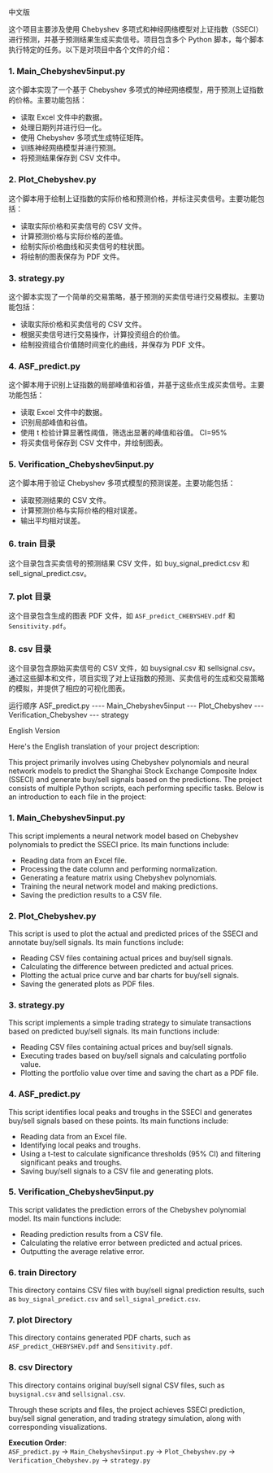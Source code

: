 中文版


这个项目主要涉及使用 Chebyshev 多项式和神经网络模型对上证指数（SSECI）进行预测，并基于预测结果生成买卖信号。项目包含多个 Python 脚本，每个脚本执行特定的任务。以下是对项目中各个文件的介绍：

### 1. Main_Chebyshev5input.py
这个脚本实现了一个基于 Chebyshev 多项式的神经网络模型，用于预测上证指数的价格。主要功能包括：
- 读取 Excel 文件中的数据。
- 处理日期列并进行归一化。
- 使用 Chebyshev 多项式生成特征矩阵。
- 训练神经网络模型并进行预测。
- 将预测结果保存到 CSV 文件中。

### 2. Plot_Chebyshev.py
这个脚本用于绘制上证指数的实际价格和预测价格，并标注买卖信号。主要功能包括：
- 读取实际价格和买卖信号的 CSV 文件。
- 计算预测价格与实际价格的差值。
- 绘制实际价格曲线和买卖信号的柱状图。
- 将绘制的图表保存为 PDF 文件。

### 3. strategy.py
这个脚本实现了一个简单的交易策略，基于预测的买卖信号进行交易模拟。主要功能包括：
- 读取实际价格和买卖信号的 CSV 文件。
- 根据买卖信号进行交易操作，计算投资组合的价值。
- 绘制投资组合价值随时间变化的曲线，并保存为 PDF 文件。

### 4. ASF_predict.py
这个脚本用于识别上证指数的局部峰值和谷值，并基于这些点生成买卖信号。主要功能包括：
- 读取 Excel 文件中的数据。
- 识别局部峰值和谷值。
- 使用 t 检验计算显著性阈值，筛选出显著的峰值和谷值。 CI=95%
- 将买卖信号保存到 CSV 文件中，并绘制图表。

### 5. Verification_Chebyshev5input.py
这个脚本用于验证 Chebyshev 多项式模型的预测误差。主要功能包括：
- 读取预测结果的 CSV 文件。
- 计算预测价格与实际价格的相对误差。
- 输出平均相对误差。

### 6. train 目录
这个目录包含买卖信号的预测结果 CSV 文件，如 buy_signal_predict.csv 和 sell_signal_predict.csv。

### 7. plot 目录
这个目录包含生成的图表 PDF 文件，如 `ASF_predict_CHEBYSHEV.pdf` 和 `Sensitivity.pdf`。

### 8. csv 目录
这个目录包含原始买卖信号的 CSV 文件，如 buysignal.csv 和 sellsignal.csv。通过这些脚本和文件，项目实现了对上证指数的预测、买卖信号的生成和交易策略的模拟，并提供了相应的可视化图表。

运行顺序 ASF_predict.py ---- Main_Chebyshev5input --- Plot_Chebyshev --- Verification_Chebyshev --- strategy


English Version

Here's the English translation of your project description:

This project primarily involves using Chebyshev polynomials and neural network models to predict the Shanghai Stock Exchange Composite Index (SSECI) and generate buy/sell signals based on the predictions. The project consists of multiple Python scripts, each performing specific tasks. Below is an introduction to each file in the project:

### 1. Main_Chebyshev5input.py  
This script implements a neural network model based on Chebyshev polynomials to predict the SSECI price. Its main functions include:  
- Reading data from an Excel file.  
- Processing the date column and performing normalization.  
- Generating a feature matrix using Chebyshev polynomials.  
- Training the neural network model and making predictions.  
- Saving the prediction results to a CSV file.  

### 2. Plot_Chebyshev.py  
This script is used to plot the actual and predicted prices of the SSECI and annotate buy/sell signals. Its main functions include:  
- Reading CSV files containing actual prices and buy/sell signals.  
- Calculating the difference between predicted and actual prices.  
- Plotting the actual price curve and bar charts for buy/sell signals.  
- Saving the generated plots as PDF files.  

### 3. strategy.py  
This script implements a simple trading strategy to simulate transactions based on predicted buy/sell signals. Its main functions include:  
- Reading CSV files containing actual prices and buy/sell signals.  
- Executing trades based on buy/sell signals and calculating portfolio value.  
- Plotting the portfolio value over time and saving the chart as a PDF file.  

### 4. ASF_predict.py  
This script identifies local peaks and troughs in the SSECI and generates buy/sell signals based on these points. Its main functions include:  
- Reading data from an Excel file.  
- Identifying local peaks and troughs.  
- Using a t-test to calculate significance thresholds (95% CI) and filtering significant peaks and troughs.  
- Saving buy/sell signals to a CSV file and generating plots.  

### 5. Verification_Chebyshev5input.py  
This script validates the prediction errors of the Chebyshev polynomial model. Its main functions include:  
- Reading prediction results from a CSV file.  
- Calculating the relative error between predicted and actual prices.  
- Outputting the average relative error.  

### 6. train Directory  
This directory contains CSV files with buy/sell signal prediction results, such as `buy_signal_predict.csv` and `sell_signal_predict.csv`.  

### 7. plot Directory  
This directory contains generated PDF charts, such as `ASF_predict_CHEBYSHEV.pdf` and `Sensitivity.pdf`.  

### 8. csv Directory  
This directory contains original buy/sell signal CSV files, such as `buysignal.csv` and `sellsignal.csv`.  

Through these scripts and files, the project achieves SSECI prediction, buy/sell signal generation, and trading strategy simulation, along with corresponding visualizations.  

**Execution Order**:  
`ASF_predict.py` → `Main_Chebyshev5input.py` → `Plot_Chebyshev.py` → `Verification_Chebyshev.py` → `strategy.py`  

